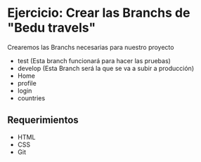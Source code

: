 # Ejercicio: Crear las Branchs de "Bedu travels"

Crearemos las Branchs necesarias para nuestro proyecto

* test (Esta branch funcionará para hacer las pruebas)
* develop (Esta Branch será la que se va a subir a producción)
* Home
* profile
* login
* countries

## Requerimientos
- HTML
- CSS
- Git
